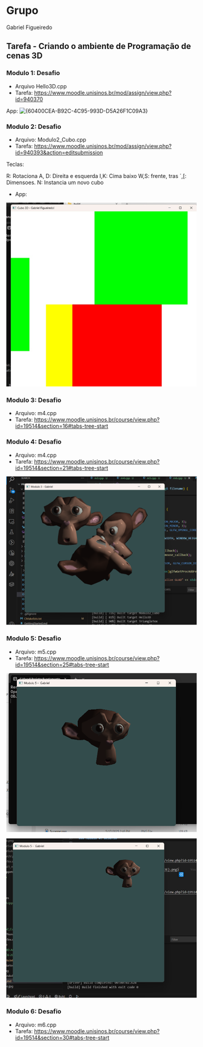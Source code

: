 # Grupo

Gabriel Figueiredo

## Tarefa - Criando o ambiente de Programação de cenas 3D

### Modulo 1: Desafio

- Arquivo Hello3D.cpp
- Tarefa: https://www.moodle.unisinos.br/mod/assign/view.php?id=940370

App:
![{60400CEA-B92C-4C95-993D-D5A26F1C09A3}](https://github.com/user-attachments/assets/94c35a16-2929-4f43-b9f4-3a11f9bb7336)


### Modulo 2: Desafio

- Arquivo: Modulo2_Cubo.cpp
- Tarefa: https://www.moodle.unisinos.br/mod/assign/view.php?id=940393&action=editsubmission

Teclas:

R: Rotaciona
A, D: Direita e esquerda
I,K: Cima baixo
W,S: frente, tras
´,[: Dimensoes.
N: Instancia um novo cubo

- App:

![alt text](<Sem título.jpg>)

### Modulo 3: Desafio

- Arquivo: m4.cpp
- Tarefa: https://www.moodle.unisinos.br/course/view.php?id=19514&section=16#tabs-tree-start

### Modulo 4: Desafio

- Arquivo: m4.cpp
- Tarefa: https://www.moodle.unisinos.br/course/view.php?id=19514&section=21#tabs-tree-start

![alt text]({E011A4C6-2049-47D3-A212-A88F805CFCD9}.png)

### Modulo 5: Desafio

- Arquivo: m5.cpp
- Tarefa: https://www.moodle.unisinos.br/course/view.php?id=19514&section=25#tabs-tree-start

![alt text]({86458A9D-ACB1-426E-AC2C-F8895579B43E}.png)

![alt text]({6DC44987-4DE2-4DD4-A719-326E35066B9A}.png)

### Modulo 6: Desafio

- Arquivo: m6.cpp
- Tarefa: https://www.moodle.unisinos.br/course/view.php?id=19514&section=30#tabs-tree-start
